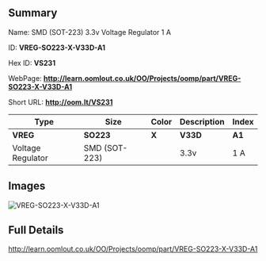

## Summary
 
Name: SMD (SOT-223) 3.3v Voltage Regulator 1 A

ID: __VREG-SO223-X-V33D-A1__

Hex ID: __VS231__

WebPage: __http://learn.oomlout.co.uk/OO/Projects/oomp/part/VREG-SO223-X-V33D-A1__

Short URL: __http://oom.lt/VS231__


| Type   | Size   | Color   | Description   | Index   |    
| ----- | ------   | ------   | -----   | ----   |    
| __VREG__   					| __SO223__   					| __X__    						| __V33D__    					| __A1__ |    
| Voltage Regulator		| SMD (SOT-223)	| 		| 3.3v	| 1 A	|

## Images
![VREG-SO223-X-V33D-A1](http://oomlout.com/oomp-gen/parts/VREG-SO223-X-V33D-A1/VREG-SO223-X-V33D-A1_420.jpg)

## Full Details

 http://learn.oomlout.co.uk/OO/Projects/oomp/part/VREG-SO223-X-V33D-A1

